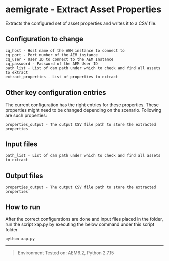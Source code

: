 # aemigrate - Extract Asset Properties 

Extracts the configured set of asset properties and writes it to a CSV file.   

## Configuration to change
```
cq_host - Host name of the AEM instance to connect to 
cq_port - Port number of the AEM instance
cq_user - User ID to connect to the AEM Instance	
cq_password - Password of the AEM User ID
path_list - List of dam path under which to check and find all assets to extract
extract_properties - List of properties to extract
```



## Other key configuration entries

The current configuration has the right entries for these properties. These properties might need to be changed depending on the scenario. Following are such properties:
```
properties_output - The output CSV file path to store the extracted properties
```

## Input files
```
path_list - List of dam path under which to check and find all assets to extract
```

## Output files
```
properties_output - The output CSV file path to store the extracted properties 
```

## How to run
After the correct configurations are done and input files placed in the folder, run the script xap.py by executing the below command under this script folder
```
python xap.py 
```

---
> Environment Tested on:  AEM6.2, Python 2.7.15 
